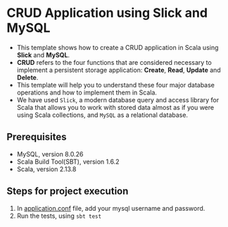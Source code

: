 # CRUD Application using Slick and MySQL

- This template shows how to create a CRUD application in Scala using **Slick** and **MySQL**.
- **CRUD** refers to the four functions that are considered necessary to implement a persistent storage application: **Create**, **Read**, **Update** and **Delete**.
- This template will help you to understand these four major database operations and how to implement them in Scala.
- We have used ```Slick```, a modern database query and access library for Scala that allows you to work with stored data almost as if you were using Scala collections, and ```MySQL``` as a relational database. 


## Prerequisites

- MySQL, version 8.0.26
- Scala Build Tool(SBT), version 1.6.2
- Scala, version 2.13.8

## Steps for project execution

1. In [application.conf](src/main/resources/application.conf) file, add your mysql username and password.
2. Run the tests, using ```sbt test```